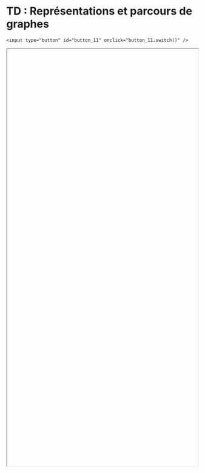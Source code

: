 # TD : Représentations et parcours de graphes

<script>
    $(function() {
        document.getElementById("main-content").style.maxWidth = "90%";
        button_11 = button_cor(
            'https://raw.githubusercontent.com/fortierq/cours/main/graphe/def/option/td/td_graphes_parcours.pdf',
            '11',
            'button_11'
        );
    });
</script>

```{margin}
<input type="button" id="button_11" onclick="button_11.switch()" />
```

<iframe id="11" height=1100 width=100% allowfullscreen></iframe>
